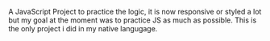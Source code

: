 A JavaScript Project to practice the logic, it is now responsive or styled a lot but my goal at the moment was to practice JS as much as possible. This is the only project i did in my native langugage.
